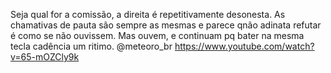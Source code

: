 Seja qual for a comissão, a direita é ​​repetitivamente desonesta. As chamativas de pauta são sempre as mesmas e parece qnão adinata refutar é como se não ouvissem. Mas ouvem, e continuam pq bater na mesma tecla cadência um ritimo.
@meteoro_br
https://www.youtube.com/watch?v=65-mOZCly9k
